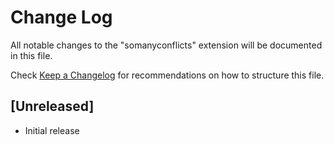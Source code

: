 # Change Log

All notable changes to the "somanyconflicts" extension will be documented in this file.

Check [Keep a Changelog](http://keepachangelog.com/) for recommendations on how to structure this file.

## [Unreleased]

- Initial release